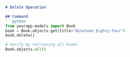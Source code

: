 ```markdown
# Delete Operation

## Command
```python
from yourapp.models import Book
book = Book.objects.get(title="Nineteen Eighty-Four")
book.delete()

# Verify by retrieving all books
Book.objects.all()